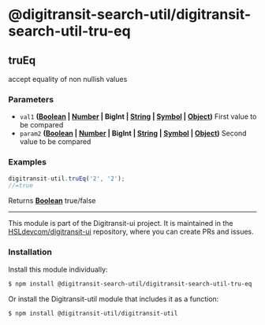 # @digitransit-search-util/digitransit-search-util-tru-eq

<!-- Generated by documentation.js. Update this documentation by updating the source code. -->

## truEq

accept equality of non nullish values

### Parameters

-   `val1` **([Boolean][1] \| [Number][2] | BigInt | [String][3] \| [Symbol][4] \| [Object][5])** First value to be compared
-   `param2` **([Boolean][1] \| [Number][2] | BigInt | [String][3] \| [Symbol][4] \| [Object][5])** Second value to be compared

### Examples

```javascript
digitransit-util.truEq('2', '2');
//=true
```

Returns **[Boolean][1]** true/false

[1]: https://developer.mozilla.org/docs/Web/JavaScript/Reference/Global_Objects/Boolean

[2]: https://developer.mozilla.org/docs/Web/JavaScript/Reference/Global_Objects/Number

[3]: https://developer.mozilla.org/docs/Web/JavaScript/Reference/Global_Objects/String

[4]: https://developer.mozilla.org/docs/Web/JavaScript/Reference/Global_Objects/Symbol

[5]: https://developer.mozilla.org/docs/Web/JavaScript/Reference/Global_Objects/Object

<!-- This file is automatically generated. Please don't edit it directly:
if you find an error, edit the source file (likely index.js), and re-run
./scripts/generate-readmes in the digitransit-util project. -->

---

This module is part of the Digitransit-ui project. It is maintained in the
[HSLdevcom/digitransit-ui](https://github.com/HSLdevcom/digitransit-ui) repository, where you can create
PRs and issues.

### Installation

Install this module individually:

```sh
$ npm install @digitransit-search-util/digitransit-search-util-tru-eq
```

Or install the Digitransit-util module that includes it as a function:

```sh
$ npm install @digitransit-util/digitransit-util
```
